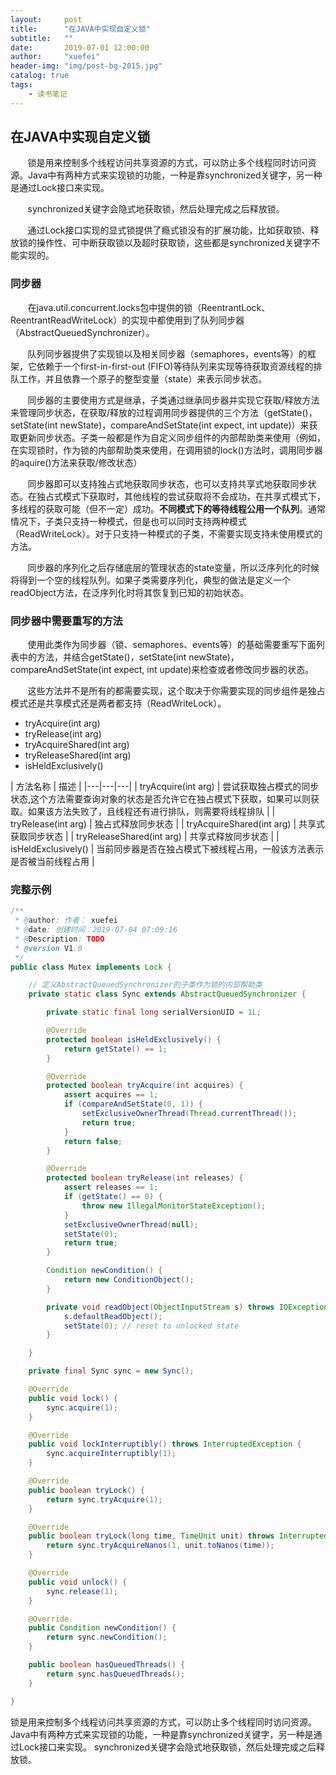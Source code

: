 ```yaml
---
layout:     post
title:      "在JAVA中实现自定义锁"
subtitle:   ""
date:       2019-07-01 12:00:00
author:     "xuefei"
header-img: "img/post-bg-2015.jpg"
catalog: true
tags:
    - 读书笔记
---
```


## 在JAVA中实现自定义锁

&nbsp; &nbsp; &nbsp; &nbsp;锁是用来控制多个线程访问共享资源的方式，可以防止多个线程同时访问资源。Java中有两种方式来实现锁的功能，一种是靠synchronized关键字，另一种是通过Lock接口来实现。

&nbsp; &nbsp; &nbsp; &nbsp;synchronized关键字会隐式地获取锁，然后处理完成之后释放锁。

&nbsp; &nbsp; &nbsp; &nbsp;通过Lock接口实现的显式锁提供了瘾式锁没有的扩展功能，比如获取锁、释放锁的操作性、可中断获取锁以及超时获取锁，这些都是synchronized关键字不能实现的。

### 同步器

&nbsp; &nbsp; &nbsp; &nbsp;在java.util.concurrent.locks包中提供的锁（ReentrantLock、ReentrantReadWriteLock）的实现中都使用到了队列同步器（AbstractQueuedSynchronizer）。

&nbsp; &nbsp; &nbsp; &nbsp;队列同步器提供了实现锁以及相关同步器（semaphores，events等）的框架，它依赖于一个first-in-first-out (FIFO)等待队列来实现等待获取资源线程的排队工作，并且依靠一个原子的整型变量（state）来表示同步状态。

&nbsp; &nbsp; &nbsp; &nbsp;同步器的主要使用方式是继承，子类通过继承同步器并实现它获取/释放方法来管理同步状态，在获取/释放的过程调用同步器提供的三个方法（getState()，setState(int newState)，compareAndSetState(int expect, int update)）来获取更新同步状态。子类一般都是作为自定义同步组件的内部帮助类来使用（例如，在实现锁时，作为锁的内部帮助类来使用，在调用锁的lock()方法时，调用同步器的aquire()方法来获取/修改状态）

&nbsp; &nbsp; &nbsp; &nbsp;同步器即可以支持独占式地获取同步状态，也可以支持共享式地获取同步状态。在独占式模式下获取时，其他线程的尝试获取将不会成功，在共享式模式下，多线程的获取可能（但不一定）成功。**不同模式下的等待线程公用一个队列**。通常情况下，子类只支持一种模式，但是也可以同时支持两种模式（ReadWriteLock）。对于只支持一种模式的子类，不需要实现支持未使用模式的方法。

&nbsp; &nbsp; &nbsp; &nbsp;同步器的序列化之后存储底层的管理状态的state变量，所以泛序列化的时候将得到一个空的线程队列。如果子类需要序列化，典型的做法是定义一个readObject方法，在泛序列化时将其恢复到已知的初始状态。

### 同步器中需要重写的方法
&nbsp; &nbsp; &nbsp; &nbsp;使用此类作为同步器（锁、semaphores、events等）的基础需要重写下面列表中的方法，并结合getState()，setState(int newState)，compareAndSetState(int expect, int update)来检查或者修改同步器的状态。

&nbsp; &nbsp; &nbsp; &nbsp;这些方法并不是所有的都需要实现，这个取决于你需要实现的同步组件是独占模式还是共享模式还是两者都支持（ReadWriteLock）。

+ tryAcquire(int arg)
+ tryRelease(int arg)
+ tryAcquireShared(int arg)
+ tryReleaseShared(int arg)
+ isHeldExclusively()

|  方法名称  |   描述 |
|---|---|---|
|  tryAcquire(int arg)        |  尝试获取独占模式的同步状态,这个方法需要查询对象的状态是否允许它在独占模式下获取，如果可以则获取。如果该方法失败了，且线程还有进行排队，则需要将线程排队  |
|  tryRelease(int arg)        |  独占式释放同步状态  |
|  tryAcquireShared(int arg)  |  共享式获取同步状态  |
|  tryReleaseShared(int arg)  |  共享式释放同步状态  |
|  isHeldExclusively()        |  当前同步器是否在独占模式下被线程占用，一般该方法表示是否被当前线程占用  |

### 完整示例
```java
/**
 * @author: 作者： xuefei
 * @date: 创建时间：2019-07-04 07:09:16
 * @Description: TODO
 * @version V1.0
 */
public class Mutex implements Lock {

    // 定义AbstractQueuedSynchronizer的子类作为锁的内部帮助类
    private static class Sync extends AbstractQueuedSynchronizer {

        private static final long serialVersionUID = 1L;

        @Override
        protected boolean isHeldExclusively() {
            return getState() == 1;
        }

        @Override
        protected boolean tryAcquire(int acquires) {
            assert acquires == 1;
            if (compareAndSetState(0, 1)) {
                setExclusiveOwnerThread(Thread.currentThread());
                return true;
            }
            return false;
        }

        @Override
        protected boolean tryRelease(int releases) {
            assert releases == 1;
            if (getState() == 0) {
                throw new IllegalMonitorStateException();
            }
            setExclusiveOwnerThread(null);
            setState(0);
            return true;
        }

        Condition newCondition() {
            return new ConditionObject();
        }

        private void readObject(ObjectInputStream s) throws IOException, ClassNotFoundException {
            s.defaultReadObject();
            setState(0); // reset to unlocked state
        }

    }

    private final Sync sync = new Sync();

    @Override
    public void lock() {
        sync.acquire(1);
    }

    @Override
    public void lockInterruptibly() throws InterruptedException {
        sync.acquireInterruptibly(1);
    }

    @Override
    public boolean tryLock() {
        return sync.tryAcquire(1);
    }

    @Override
    public boolean tryLock(long time, TimeUnit unit) throws InterruptedException {
        return sync.tryAcquireNanos(1, unit.toNanos(time));
    }

    @Override
    public void unlock() {
        sync.release(1);
    }

    @Override
    public Condition newCondition() {
        return sync.newCondition();
    }

    public boolean hasQueuedThreads() {
        return sync.hasQueuedThreads();
    }

}
```

 锁是用来控制多个线程访问共享资源的方式，可以防止多个线程同时访问资源。Java中有两种方式来实现锁的功能，一种是靠synchronized关键字，另一种是通过Lock接口来实现。
  synchronized关键字会隐式地获取锁，然后处理完成之后释放锁。

